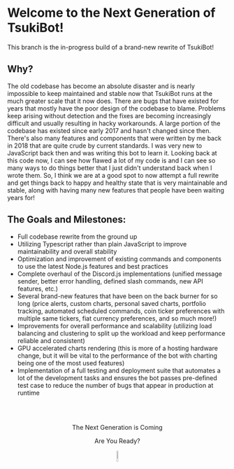 # Welcome to the Next Generation of TsukiBot!

This branch is the in-progress build of a brand-new rewrite of TsukiBot!


## Why?
The old codebase has become an absolute disaster and is nearly impossible to keep maintained and stable now that TsukiBot runs at the much greater scale that it now does. There are bugs that have existed for years that mostly have the poor design of the codebase to blame. Problems keep arising without detection and the fixes are becoming increasingly difficult and usually resulting in hacky workarounds. A large portion of the codebase has existed since early 2017 and hasn't changed since then. There's also many features and components that were written by me back in 2018 that are quite crude by current standards. I was very new to JavaScript back then and was writing this bot to learn it. Looking back at this code now, I can see how flawed a lot of my code is and I can see so many ways to do things better that I just didn't understand back when I wrote them. So, I think we are at a good spot to now attempt a full rewrite and get things back to happy and healthy state that is very maintainable and stable, along with having many new features that people have been waiting years for!

## The Goals and Milestones:
+ Full codebase rewrite from the ground up
+ Utilizing Typescript rather than plain JavaScript to improve maintainability and overall stability
+ Optimization and improvement of existing commands and components to use the latest Node.js features and best practices
+ Complete overhaul of the Discord.js implementations (unified message sender, better error handling, defined slash commands, new API features, etc.)
+ Several brand-new features that have been on the back burner for so long (price alerts, custom charts, personal saved charts, portfolio tracking, automated scheduled commands, coin ticker preferences with multiple same tickers, fiat currency preferences, and so much more!)
+ Improvements for overall performance and scalability (utilizing load balancing and clustering to split up the workload and keep performance reliable and consistent)
+ GPU accelerated charts rendering (this is more of a hosting hardware change, but it will be vital to the performance of the bot with charting being one of the most used features)
+ Implementation of a full testing and deployment suite that automates a lot of the development tasks and ensures the bot passes pre-defined test case to reduce the number of bugs that appear in production at runtime

<br><br>
<p align="center" font-weight="bold" font-size="25">
    The Next Generation is Coming
</p>
<p align="center" font-weight="bold" font-size="25">
    Are You Ready?
</p>
<p align="center">
  <img src="https://i.imgur.com/hsauPqd.png" width="8% height="auto">
</p>
